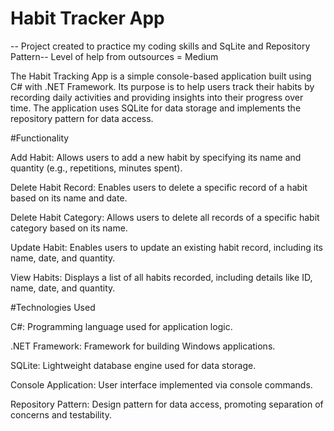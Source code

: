 # Habit Tracker App

-- Project created to practice my coding skills and SqLite and Repository Pattern-- Level of help from outsources = Medium

The Habit Tracking App is a simple console-based application built using C# with .NET Framework. Its purpose is to help users track their habits by recording daily activities and providing insights into their progress over time. The application uses SQLite for data storage and implements the repository pattern for data access.

#Functionality

Add Habit: Allows users to add a new habit by specifying its name and quantity (e.g., repetitions, minutes spent).

Delete Habit Record: Enables users to delete a specific record of a habit based on its name and date.

Delete Habit Category: Allows users to delete all records of a specific habit category based on its name.

Update Habit: Enables users to update an existing habit record, including its name, date, and quantity.

View Habits: Displays a list of all habits recorded, including details like ID, name, date, and quantity.

#Technologies Used

C#: Programming language used for application logic.

.NET Framework: Framework for building Windows applications.

SQLite: Lightweight database engine used for data storage.

Console Application: User interface implemented via console commands.

Repository Pattern: Design pattern for data access, promoting separation of concerns and testability.
